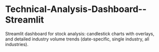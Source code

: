 # Technical-Analysis-Dashboard--Streamlit
Streamlit dashboard for stock analysis: candlestick charts with overlays, and detailed industry volume trends (date-specific, single industry, all industries).
